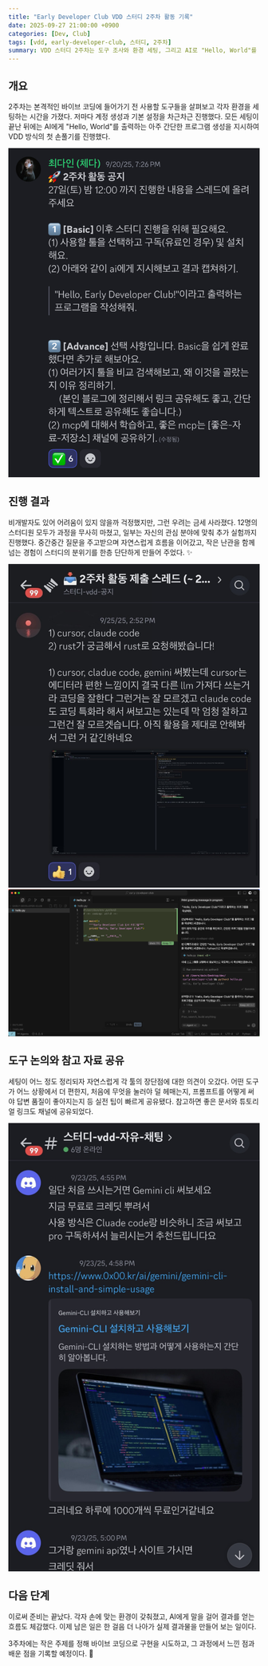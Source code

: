 ```yaml
---
title: "Early Developer Club VDD 스터디 2주차 활동 기록"
date: 2025-09-27 21:00:00 +0900
categories: [Dev, Club]
tags: [vdd, early-developer-club, 스터디, 2주차]
summary: VDD 스터디 2주차는 도구 조사와 환경 세팅, 그리고 AI로 "Hello, World"를 출력하는 손풀기 실습으로 진행했다.
---
```


## 개요

2주차는 본격적인 바이브 코딩에 들어가기 전 사용할 도구들을 살펴보고 각자 환경을 세팅하는 시간을 가졌다. 저마다 계정 생성과 기본 설정을 차근차근 진행했다. 모든 세팅이 끝난 뒤에는 AI에게 "Hello, World"를 출력하는 아주 간단한 프로그램 생성을 지시하여 VDD 방식의 첫 손풀기를 진행했다.

![2주차 활동 공지](./assets/week2-announcement.jpg)

## 진행 결과

비개발자도 있어 어려움이 있지 않을까 걱정했지만, 그런 우려는 금세 사라졌다. 12명의 스터디원 모두가 과정을 무사히 마쳤고, 일부는 자신의 관심 분야에 맞춰 추가 실험까지 진행했다. 중간중간 질문을 주고받으며 자연스럽게 흐름을 이어갔고, 작은 난관을 함께 넘는 경험이 스터디의 분위기를 한층 단단하게 만들어 주었다. ✨

![자료 제출 모습](./assets/week2-submissions-1.jpg)
![자료 제출 모습](./assets/week2-submissions-2.PNG)

## 도구 논의와 참고 자료 공유

세팅이 어느 정도 정리되자 자연스럽게 각 툴의 장단점에 대한 의견이 오갔다. 어떤 도구가 어느 상황에서 더 편한지, 처음에 무엇을 눌러야 덜 헤매는지, 프롬프트를 어떻게 써야 답변 품질이 좋아지는지 등 실전 팁이 빠르게 공유됐다. 참고하면 좋은 문서와 튜토리얼 링크도 채널에 공유되었다.

![툴과 자료를 공유하는 모습](./assets/week2-discussion.jpg)

## 다음 단계

이로써 준비는 끝났다. 각자 손에 맞는 환경이 갖춰졌고, AI에게 말을 걸어 결과를 얻는 흐름도 체감했다. 이제 남은 일은 한 걸음 더 나아가 실제 결과물을 만들어 보는 일이다.

3주차에는 작은 주제를 정해 바이브 코딩으로 구현을 시도하고, 그 과정에서 느낀 점과 배운 점을 기록할 예정이다. 🚀
